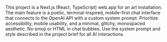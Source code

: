 <!-- Use this file to provide workspace-specific custom instructions to Copilot. For more details, visit https://code.visualstudio.com/docs/copilot/copilot-customization#_use-a-githubcopilotinstructionsmd-file -->

This project is a Next.js (React, TypeScript) web app for an art installation. The main feature is a poetic, terminal-inspired, mobile-first chat interface that connects to the OpenAI API with a custom system prompt. Prioritize accessibility, mobile usability, and a minimal, glitchy, monospaced aesthetic. No emoji or HTML in chat bubbles. Use the system prompt and style described in the project brief for all AI interactions.
